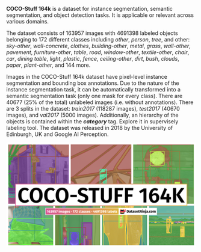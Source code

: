 **COCO-Stuff 164k** is a dataset for instance segmentation, semantic segmentation, and object detection tasks. It is applicable or relevant across various domains. 

The dataset consists of 163957 images with 4691398 labeled objects belonging to 172 different classes including *other*, *person*, *tree*, and other: *sky-other*, *wall-concrete*, *clothes*, *building-other*, *metal*, *grass*, *wall-other*, *pavement*, *furniture-other*, *table*, *road*, *window-other*, *textile-other*, *chair*, *car*, *dining table*, *light*, *plastic*, *fence*, *ceiling-other*, *dirt*, *bush*, *clouds*, *paper*, *plant-other*, and 144 more.

Images in the COCO-Stuff 164k dataset have pixel-level instance segmentation and bounding box annotations. Due to the nature of the instance segmentation task, it can be automatically transformed into a semantic segmentation task (only one mask for every class). There are 40677 (25% of the total) unlabeled images (i.e. without annotations). There are 3 splits in the dataset: *train2017* (118287 images), *test2017* (40670 images), and *val2017* (5000 images). Additionally, an hierarchy of the objects is contained within the ***category*** tag. Explore it in supervisely labeling tool. The dataset was released in 2018 by the University of Edinburgh, UK and Google AI Perception.

<img src="https://github.com/dataset-ninja/cocostuff164k/raw/main/visualizations/poster.png">

